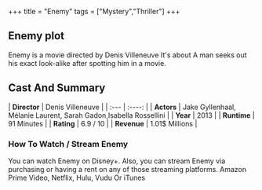 +++
title = "Enemy"
tags = ["Mystery","Thriller"]
+++
## Enemy plot
Enemy is a movie directed by Denis Villeneuve It's about A man seeks out his exact look-alike after spotting him in a movie.
## Cast And Summary
| **Director**      | Denis Villeneuve |
    | :---        |    :----:   |
    |  **Actors** | Jake Gyllenhaal, Mélanie Laurent, Sarah Gadon,Isabella Rossellini |
    | **Year**   | 2013    |
    |  **Runtime** | 91 Minutes |
    |  **Rating** | 6.9 / 10 | 
    |  **Revenue** | 1.01$ Millions |
### How To Watch / Stream Enemy
You can watch Enemy on Disney+.
Also, you can stream Enemy via purchasing or having a rent on any of those streaming platforms.
Amazon Prime Video, Netflix, Hulu, Vudu Or iTunes